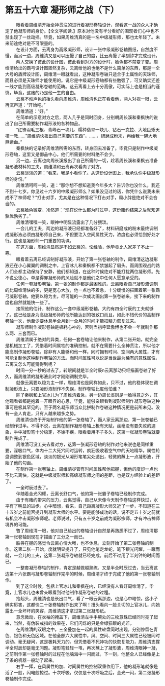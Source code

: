 <h1>第五十六章 凝形师之战（下）</h1>
<div id="content">&nbsp&nbsp&nbsp&nbsp&nbsp&nbsp&nbsp&nbsp
 眼看着周维清开始全神贯注的进行着凝形卷轴设计，观看这一战的众人才确定了他凝形师的身份。【全文字阅读.】原本对他没有半分看好的围观者们心中也不禁出现了一丝动摇。毕竟，如果周维清真的是一名中级凝形师，那也太年轻了。未来前途绝对是不可限量的。
 <br/>&nbsp&nbsp&nbsp&nbsp&nbsp&nbsp&nbsp&nbsp
 在设计方面，云离身为高级凝形师，设计一张中级凝形卷轴图纸，自然度不慢，而另一边，周维清又是可以压慢了自己的度，比云离慢了半刻钟才完成设计。
 <br/>&nbsp&nbsp&nbsp&nbsp&nbsp&nbsp&nbsp&nbsp
 两人交换了彼此的设计图，彼此看到对方的设计时，脸色都不禁变了变。周维清给出的霸弓设计图固然复杂，云离给他的也绝不是什么简单的东西，那是一全大号的盾牌设计图，周维清一眼就看出，这种凝形卷轴只适合于土属性的天珠师，而且必须是天珠师才能使用的。说它是中级凝形卷轴都有些勉强了，可又确实还差一线才能到高级凝形卷轴的范畴。这云离看上去十分高傲，可实际上也是相当的谨慎，毕竟，这赌的乃是他一生的自由。
 <br/>&nbsp&nbsp&nbsp&nbsp&nbsp&nbsp&nbsp&nbsp
 云离不动声色的抬头看向周维清，周维清也正在看着他，两人对视一眼，云再沉声道：“开始吧。”
 <br/>&nbsp&nbsp&nbsp&nbsp&nbsp&nbsp&nbsp&nbsp
 周维清道：“好。”
 <br/>&nbsp&nbsp&nbsp&nbsp&nbsp&nbsp&nbsp&nbsp
 在简单的示意对方之后，两人几乎是同时回身，分别朝周长溪和秦枫快的说出了自己所需要制作凝形液的各种物品。
 <br/>&nbsp&nbsp&nbsp&nbsp&nbsp&nbsp&nbsp&nbsp
 “红锋羽毛三根、青峰石一块儿、糯种翡翠一块儿、钻石一克拉、大地巨蜥天核一教……”周维清快报出自己需要的东西“，……，研磨成粉末，再给我一碗大地巨蜥血。”
 <br/>&nbsp&nbsp&nbsp&nbsp&nbsp&nbsp&nbsp&nbsp
 秦枫快的记录好周维清所需的东西，转身回去准备了。毕竟只是制作中级凝形卷轴，这里又是御品中心，他们所需要的材料绝不会少。
 <br/>&nbsp&nbsp&nbsp&nbsp&nbsp&nbsp&nbsp&nbsp
 另一边，云离也向周长溪报出了自己所需的一切，趁着周长溪和秦枫去准备凝形液材料的工夫，周维清和云离再次看向了对方。
 <br/>&nbsp&nbsp&nbsp&nbsp&nbsp&nbsp&nbsp&nbsp
 云离淡淡的道：“看来，我是小看你了。从这份设计图上，我承认你中级凝形师的身份。”
 <br/>&nbsp&nbsp&nbsp&nbsp&nbsp&nbsp&nbsp&nbsp
 周维清呵呵一笑，道：“那你想不想知道我今年多大？告诉你也没什么，我还不到十七岁。你见过十六岁的中级凝形师么？如果没见过的话，你凭什么说我未来成不了神师呢？”打击对手，尤其是在这种情况下打击对手，周小胖是绝对不会吝啬的。
 <br/>&nbsp&nbsp&nbsp&nbsp&nbsp&nbsp&nbsp&nbsp
 云离脸色微变，冷然道：“现在说什么都为时过早，这份赌约结束之后就知道孰优孰劣了。”
 <br/>&nbsp&nbsp&nbsp&nbsp&nbsp&nbsp&nbsp&nbsp
 周维清嘿嘿一笑，眼神中明显流露出了几分猥琐。
 <br/>&nbsp&nbsp&nbsp&nbsp&nbsp&nbsp&nbsp&nbsp
 一会儿的工夫，两边的凝形液已经都准备好了，材料研磨成的粉末最终调制成凝形液必须由凝形师自己来，不但要注入空间属性天力，浓度也必须恰到好处才行。这也是凝形师一门重要的功课。
 <br/>&nbsp&nbsp&nbsp&nbsp&nbsp&nbsp&nbsp&nbsp
 在这方面，周维清显然是不如云离的，论经验，他毕竟比人家差了不止一筹。
 <br/>&nbsp&nbsp&nbsp&nbsp&nbsp&nbsp&nbsp&nbsp
 眼看着云离已经调制好凝形液，开始了第一张卷轴的制作，周维清这边凝形液还在小心翼翼的调制之中，上官冰儿和秦枫都不禁皱起了眉头。而周围观战的路人们全都主动保持了安静，他们都知道，在这种时候绝对不能打扰两位凝形师。先不说公德心，单是得罪凝形师的风险就不是他们之中任何人愿意承受的。
 <br/>&nbsp&nbsp&nbsp&nbsp&nbsp&nbsp&nbsp&nbsp
 任何一套凝形卷轴，第一张的制作都是最困难的。云离眼看自己凝形液调制的比周维清快的多，更是宽心大放，他一点也不着急，十分缓慢的描画着第一张霸弓凝形卷轴，他要以稳为主，尽可能的一次成功画出第一张卷轴来，接下来的制作度也自然就能快一些了。
 <br/>&nbsp&nbsp&nbsp&nbsp&nbsp&nbsp&nbsp&nbsp
 接照他的估计，制作这么一套中级凝形卷轴，大约有四全时辰的工夫就够了。这已经是身为高级凝形师的他所能达到的极致口而且，如此不惜代价的高制作卷轴一次，他至少要休息半全月到一全月的时间才能把精力恢复过来。
 <br/>&nbsp&nbsp&nbsp&nbsp&nbsp&nbsp&nbsp&nbsp
 凝形师制作凝形卷轴是极耗心神的，否则当初呼延傲博也不会一年就制作那么两、三套而已。
 <br/>&nbsp&nbsp&nbsp&nbsp&nbsp&nbsp&nbsp&nbsp
 周维清属于绝对的异类，任何一套卷轴让他来制作，从第二张开始，就完全是机械加工了，凭借着时间属牲的准确控制，就不在需要什么全神贯注，所以他才能高制作凝形卷轴。除非有人能够和他一样，同时拥有时间、空间两大属性，才有可能复制他这种制作卷轴的方法。而时间属性可以说是当世最为稀有的意珠属性，云离又怎么可能猜得到呢？
 <br/>&nbsp&nbsp&nbsp&nbsp&nbsp&nbsp&nbsp&nbsp
 时间一分一秒的过去了，转眼间就是半全时辰n云离那动只经描画卷轴了好久，而周维清的凝形液此时才刚刚调制完毕。
 <br/>&nbsp&nbsp&nbsp&nbsp&nbsp&nbsp&nbsp&nbsp
 就像云离要以稳为主一样，周维清也是同样如此，只不过，他的稳体现在调制凝形液上，只要凝形液制作不失误，制作卷轴比度他怕谁？
 <br/>&nbsp&nbsp&nbsp&nbsp&nbsp&nbsp&nbsp&nbsp
 除了秦枫和上官冰儿为了周维清着急，另一边周长溪则是一脸得意之外，其他观看者都是抱着一开眼界的心思，毕竟，能够亲眼看到凝形师制作凝形卷轴这种事可是极其罕见的。至于两名凝形师当众比拼制作卷轴这种情况更是前所未见。没有一全人肯走，只有人越来越多之势。
 <br/>&nbsp&nbsp&nbsp&nbsp&nbsp&nbsp&nbsp&nbsp
 周维清也终于开始制作他的第一张卷轴了，而人家云离那边，第一张卷轴已经制作过半。不得不说，云离在制作凝形卷轴上极有天赋，丝毫没有要失败的迹象，手中凝形笔十分稳定，不徐不疾，眼看着用不子多久，这第一张凝形卷轴就要制作完成了。
 <br/>&nbsp&nbsp&nbsp&nbsp&nbsp&nbsp&nbsp&nbsp
 周维清可没工夫去看对方，这第一张凝形卷轴的制作对他来说也是同样重要，深吸口气，体内十二大死穴同时运转，疯狂吸收着空气中的天地精华，属性轮盘调整到银色区域，淡淡的银光从凝形笔笔尖处透出，轻微的蘸上一点凝形液，开始了他的勾画。
 <br/>&nbsp&nbsp&nbsp&nbsp&nbsp&nbsp&nbsp&nbsp
 在制作第一张卷轴上，周维清尽管有时间属性帮他把握，但他的度却一点也不比云离快。这就是中级凝形师和高级凝形师之间的差距，也是双方经验上的差距了。
 <br/>&nbsp&nbsp&nbsp&nbsp&nbsp&nbsp&nbsp&nbsp
 一全时辰过去了。
 <br/>&nbsp&nbsp&nbsp&nbsp&nbsp&nbsp&nbsp&nbsp
 伴随着金光闪耀，云离长舒口气，他的第一张霸子卷轴已经制作完成。
 <br/>&nbsp&nbsp&nbsp&nbsp&nbsp&nbsp&nbsp&nbsp
 由于有赌约带来的压力，云离觉得，自己从未像今天制作卷轴这样快过，水平有了明显的进步。心中暗想，看来，自己距离凝形大师又近了一步，不知道在三十五岁之前能否提升到凝形大师的水平。要是能够成功的话，说不定五十岁之前就有机会冲击凝形宗师呢。老师说过，只有五十岁之前成为凝形宗师，才有冲击神师境界的可能。
 <br/>&nbsp&nbsp&nbsp&nbsp&nbsp&nbsp&nbsp&nbsp
 瞥了周维清一眼，他对自己给出的卷轴设计自然是再熟悉不过了，周维清那第一张卷轴到现在才描画了三分之一而已。
 <br/>&nbsp&nbsp&nbsp&nbsp&nbsp&nbsp&nbsp&nbsp
 胜券在握的感觉令云离心情大畅，也不休息，立刻开始了第二张卷轴的制作。这第二张一开始，度就明显提升了，只见他笔走龙蛇，笔下银光闪耀，一蹴而就，一会儿的工夫，这第二张凝形卷轴就已经完成，前后不过用了半刻钟的时间而已。
 <br/>&nbsp&nbsp&nbsp&nbsp&nbsp&nbsp&nbsp&nbsp
 一整套凝形卷轴的制作，肯定是越做越熟练，又是半全时辰过去，当云离这边第十六张霸弓凝形卷轴制作完毕的时候，周维清才终于完成了他的第一张卷轴制作。
 <br/>&nbsp&nbsp&nbsp&nbsp&nbsp&nbsp&nbsp&nbsp
 到了这全时候，包括上官冰儿和秦枫在内，已经没有人看好周维清了。毕竟，上官冰儿也未曾亲眼看到过他制作凝形卷轴的过程。
 <br/>&nbsp&nbsp&nbsp&nbsp&nbsp&nbsp&nbsp&nbsp
 抬起头，周维清也是长出口气，看了一眼云离那边，也是心中暗惊，这小子确实厉害，这都快二十张卷轴制作出来了啊！扭头看向一脸关切的上官冰儿，向她露出一全坏坏的笑容，周维清这才拿过第二张凝形纸。
 <br/>&nbsp&nbsp&nbsp&nbsp&nbsp&nbsp&nbsp&nbsp
 意念微动，在衣袖的掩盖下，周维清左手手腕处的三枚意珠已经同时亮了起来，当然，有伪装戒指的效果在，它们闪烁的只是金绿猫眼的光芒。
 <br/>&nbsp&nbsp&nbsp&nbsp&nbsp&nbsp&nbsp&nbsp
 在周维清的双眼之中，三全叠加在一起的属性轮盘同时出现，分别停留在青色、银色和无色区域。在他全部六大属性中，风、空间、时间三大属性已经被同时调动。毫无疑问，这是极耗天力的。但凭借着不死神功的快恢复能力，周维清支撑半全时辰却是毫无问题。凝形笔轻轻一甩，再次蘸上了凝形液，周维清眼神一凝，之前制作第一张卷轴时的过程在他脑海中一闪而过，下一刻，他整全人已经像是上了条的机器一般动了起来。
 <br/>&nbsp&nbsp&nbsp&nbsp&nbsp&nbsp&nbsp&nbsp
 右手一挥，在风属性的加、时间属性的控制双重作用下，他的凝形笔就像是活了一般，闪电般掠过。十次呼吸，仅仅是十次呼吸之后，金光一闪，第二张凝形卷轴制作完成。
 <br/>&nbsp&nbsp&nbsp&nbsp&nbsp&nbsp&nbsp&nbsp
 <br/>&nbsp&nbsp&nbsp&nbsp&nbsp&nbsp&nbsp&nbsp
</div>
